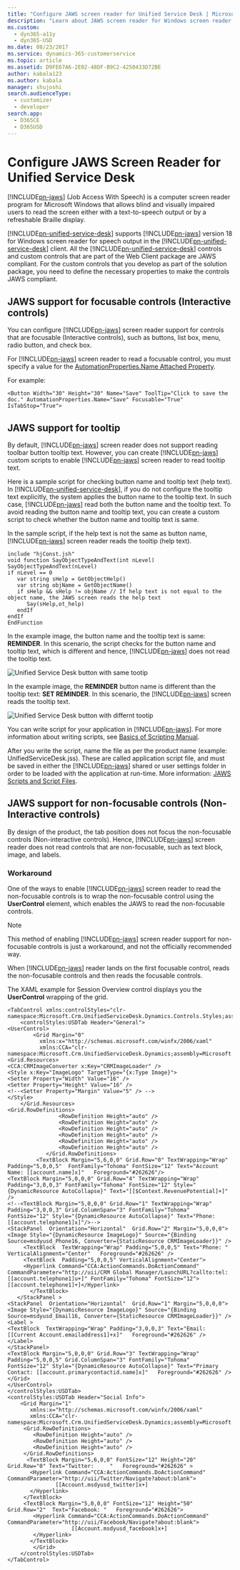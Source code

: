 ```yaml
---
title: "Configure JAWS screen reader for Unified Service Desk | MicrosoftDocs"
description: "Learn about JAWS screen reader for Windows screen reader for speech output in the Unified Service Desk client. All the Unified Service Desk controls and custom controls that are part of the Web Client package  are JAWS compliant."
ms.custom: 
  - dyn365-a11y
  - dyn365-USD
ms.date: 08/23/2017
ms.service: dynamics-365-customerservice
ms.topic: article
ms.assetid: D9FE67A6-2E02-48DF-B9C2-4250433D72BE
author: kabala123
ms.author: kabala
manager: shujoshi
search.audienceType: 
  - customizer
  - developer
search.app: 
  - D365CE
  - D365USD
---
```

# Configure JAWS Screen Reader for Unified Service Desk

[!INCLUDE[pn-jaws](../includes/pn-jaws.md)] (Job Access With Speech) is a computer screen reader program for Microsoft Windows that allows blind and visually impaired users to read the screen either with a text-to-speech output or by a refreshable Braille display.

[!INCLUDE[pn-unified-service-desk](../includes/pn-unified-service-desk.md)] supports [!INCLUDE[pn-jaws](../includes/pn-jaws.md)] version 18 for Windows screen reader for speech output in the [!INCLUDE[pn-unified-service-desk](../includes/pn-unified-service-desk.md)] client. All the [!INCLUDE[pn-unified-service-desk](../includes/pn-unified-service-desk.md)] controls and custom controls that are part of the Web Client package  are JAWS compliant. For the custom controls that you develop as part of the solution package, you need to define the necessary properties to make the controls JAWS compliant.

## JAWS support for focusable controls (Interactive controls)
You can configure [!INCLUDE[pn-jaws](../includes/pn-jaws.md)] screen reader support for controls that are focusable (Interactive controls), such as buttons, list box, menu, radio button, and check box.

For [!INCLUDE[pn-jaws](../includes/pn-jaws.md)] screen reader to read a focusable control, you must specify a value for the [AutomationProperties.Name Attached Property](https://msdn.microsoft.com/library/system.windows.automation.automationproperties.name(v=vs.110).aspx). 

For example:

```<Button Width="30" Height="30" Name="Save" ToolTip="Click to save the doc." AutomationProperties.Name="Save" Focusable="True" IsTabStop="True">```

## JAWS support for tooltip

By default, [!INCLUDE[pn-jaws](../includes/pn-jaws.md)] screen reader does not support reading toolbar button tooltip text. However, you can create [!INCLUDE[pn-jaws](../includes/pn-jaws.md)] custom scripts to enable [!INCLUDE[pn-jaws](../includes/pn-jaws.md)] screen reader to read tooltip text.

Here is a sample script for checking button name and tooltip text (help text). 
In [!INCLUDE[pn-unified-service-desk](../includes/pn-unified-service-desk.md)], if you do not configure the tooltip text explicitly, the system applies the button name to the tooltip text. In such case, [!INCLUDE[pn-jaws](../includes/pn-jaws.md)] read both the button name and the tooltip text. To avoid reading the button name and tooltip text, you can create a custom script to check whether the button name and tooltip text is same.

In the sample script, if the help text is not the same as button name, [!INCLUDE[pn-jaws](../includes/pn-jaws.md)] screen reader reads the tooltip (help text).

```
include "hjConst.jsh"
void function SayObjectTypeAndText(int nLevel)
SayObjectTypeAndText(nLevel)
if nLevel == 0
   var string sHelp = GetObjectHelp()
   var string objName = GetObjectName()
   if sHelp && sHelp != objName // If help text is not equal to the object name, the JAWS screen reads the help text
      Say(sHelp,ot_help)
   endIf
endIf
EndFunction
```
In the example image, the button name and the tooltip text is same: **REMINDER**. In this scenario, the script checks for the button name and tooltip text, which is different and hence, [!INCLUDE[pn-jaws](../includes/pn-jaws.md)] does not read the tooltip text.

![Unified Service Desk button with same tootip](media/usd-reminder-button-reminder-tootip.png "Unified Service Desk button with same tootip")

In the example image, the **REMINDER** button name is different than the tooltip text: **SET REMINDER**. In this scenario, the [!INCLUDE[pn-jaws](../includes/pn-jaws.md)] screen reads the tooltip text.

![Unified Service Desk button with differnt tootip](media/usd-reminder-button-setreminder-tootip.png "Unified Service Desk button with differnt tootip")

You can write script for your application in [!INCLUDE[pn-jaws](../includes/pn-jaws.md)]. For more information about writing scripts, see [Basics of Scripting Manual](http://www.freedomscientific.com/Content/Documents/Other/ScriptManual/01-0_Introduction.htm).

After you write the script, name the file as per the product name (example: UnifiedServiceDesk.jss). These are called application script file, and must be saved in either the [!INCLUDE[pn-jaws](../includes/pn-jaws.md)] shared or user settings folder in order to be loaded with the application at run-time. More information: [JAWS Scripts and Script Files](http://www.freedomscientific.com/Content/Documents/Other/ScriptManual/03-1_JAWSScriptsAndScriptFiles.htm).

## JAWS support for non-focusable controls (Non-Interactive controls)

By design of the product, the tab position does not focus the non-focusable controls (Non-interactive controls). Hence, [!INCLUDE[pn-jaws](../includes/pn-jaws.md)] screen reader does not read controls that are non-focusable, such as text block, image, and labels.

### Workaround

One of the ways to enable [!INCLUDE[pn-jaws](../includes/pn-jaws.md)] screen reader to read the non-focusable controls is to wrap the non-focusable control using the **UserControl** element, which enables the JAWS to read the non-focusable controls. 

> [!NOTE]
> This method of enabling [!INCLUDE[pn-jaws](../includes/pn-jaws.md)] screen reader support for non-focusable controls is just a workaround, and not the officially recommended way.

When [!INCLUDE[pn-jaws](../includes/pn-jaws.md)] reader lands on the first focusable control, reads the non-focusable controls and then reads the focusable controls.

The XAML example for Session Overview control displays you the **UserControl** wrapping of the grid.
```
<TabControl xmlns:controlStyles="clr-namespace:Microsoft.Crm.UnifiedServiceDesk.Dynamics.Controls.Styles;assembly=Microsoft.Crm.UnifiedServiceDesk.Dynamics">
    <controlStyles:USDTab Header="General">
<UserControl>
        <Grid Margin="0"
          xmlns:x="http://schemas.microsoft.com/winfx/2006/xaml"
          xmlns:CCA="clr-namespace:Microsoft.Crm.UnifiedServiceDesk.Dynamics;assembly=Microsoft.Crm.UnifiedServiceDesk.Dynamics">
<Grid.Resources>
<CCA:CRMImageConverter x:Key="CRMImageLoader" />
<Style x:Key="ImageLogo" TargetType="{x:Type Image}">
<Setter Property="Width" Value="16" /> 
<Setter Property="Height" Value="16" /> 
<!--<Setter Property="Margin" Value="5" /> -->
</Style>
    </Grid.Resources>            
<Grid.RowDefinitions>
                <RowDefinition Height="auto" />
                <RowDefinition Height="auto" />
                <RowDefinition Height="auto" />
                <RowDefinition Height="auto" />
                <RowDefinition Height="auto" />
                <RowDefinition Height="auto" />
            </Grid.RowDefinitions>
         <TextBlock Margin="5,6,0,0" Grid.Row="0" TextWrapping="Wrap" Padding="5,0,0,5"  FontFamily="Tohoma" FontSize="12" Text="Account Name: [[account.name]x]"   Foreground="#262626"/>
<TextBlock Margin="5,0,0,0" Grid.Row="4" TextWrapping="Wrap" Padding="3,0,0,3" FontFamily="Tohoma" FontSize="12" Style="{DynamicResource AutoCollapse}" Text="[[$Context.RevenuePotential]+]" />
<!--<TextBlock Margin="5,0,0,0" Grid.Row="1" TextWrapping="Wrap" Padding="3,0,0,3" Grid.ColumnSpan="3" FontFamily="Tohoma" FontSize="12" Style="{DynamicResource AutoCollapse}" Text="Phone: [[account.telephone1]x]"/>-->
<StackPanel  Orientation="Horizontal"  Grid.Row="2" Margin="5,0,0,0">
<Image Style="{DynamicResource ImageLogo}" Source="{Binding Source=msdyusd_Phone16, Converter={StaticResource CRMImageLoader}}" />
     <TextBlock  TextWrapping="Wrap" Padding="5,0,0,5" Text="Phone: " VerticalAlignment="Center"   Foreground="#262626" />
     <TextBlock  Padding="5,0,0,5" VerticalAlignment="Center">
     <Hyperlink Command="CCA:ActionCommands.DoActionCommand" CommandParameter="http://uii/CRM Global Manager/LaunchURL?callto:tel:[[account.telephone1]u+]" FontFamily="Tohoma" FontSize="12">[[account.telephone1]+]</Hyperlink>
       </TextBlock>
   </StackPanel >
<StackPanel  Orientation="Horizontal"  Grid.Row="1" Margin="5,0,0,0">
<Image Style="{DynamicResource ImageLogo}" Source="{Binding Source=msdyusd_Email16, Converter={StaticResource CRMImageLoader}}" />
<Label >
<TextBlock  TextWrapping="Wrap" Padding="3,0,0,3" Text="Email: [[Current Account.emailaddress1]+x]"   Foreground="#262626" />
</Label>
</StackPanel>
<TextBlock Margin="5,0,0,0" Grid.Row="3" TextWrapping="Wrap" Padding="5,0,0,5" Grid.ColumnSpan="3" FontFamily="Tohoma" FontSize="12" Style="{DynamicResource AutoCollapse}" Text="Primary Contact: [[account.primarycontactid.name]x]"   Foreground="#262626" />
</Grid>
</UserControl>
</controlStyles:USDTab>
<controlStyles:USDTab Header="Social Info">
    <Grid Margin="1"
       xmlns:x="http://schemas.microsoft.com/winfx/2006/xaml"
       xmlns:CCA="clr-namespace:Microsoft.Crm.UnifiedServiceDesk.Dynamics;assembly=Microsoft.Crm.UnifiedServiceDesk.Dynamics">
     <Grid.RowDefinitions>
        <RowDefinition Height="auto" />
        <RowDefinition Height="auto" />
        <RowDefinition Height="auto" />
     </Grid.RowDefinitions>
      <TextBlock Margin="5,6,0,0" FontSize="12" Height="20" Grid.Row="0" Text="Twitter:     "   Foreground="#262626" >
       <Hyperlink Command="CCA:ActionCommands.DoActionCommand" CommandParameter="http://uii/Twitter/Navigate?about:blank">
               [[Account.msdyusd_twitter]x+]
       </Hyperlink>
     </TextBlock>
     <TextBlock Margin="5,0,0,0" FontSize="12" Height="50" Grid.Row="2"  Text="Facebook: "   Foreground="#262626">
        <Hyperlink Command="CCA:ActionCommands.DoActionCommand" CommandParameter="http://uii/Facebook/Navigate?about:blank">
                    [[Account.msdyusd_facebook]x+]
        </Hyperlink>
       </TextBlock>
        </Grid>
    </controlStyles:USDTab>
</TabControl>
```
